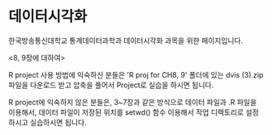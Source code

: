 # 데이터시각화  

한국방송통신대학교 통계데이터과학과 데이터시각화 과목을 위한 페이지입니다.




<8, 9장에 대하여>

R project 사용 방법에 익숙하신 분들은 'R proj for CH8, 9' 폴더에 있는 dvis (3).zip 파일을 다운로드 받고 압축을 풀어서 Project로 실습을 하시면 됩니다. 

R project에 익숙하지 않은 분들은, 3~7장과 같은 방식으로 데이터 파일과 .R 파일을 이용해서, 데이터 파일이 저장된 위치를 setwd() 함수 이용해서 작업 디렉토리로 설정하시고 실습하시면 됩니다. 
